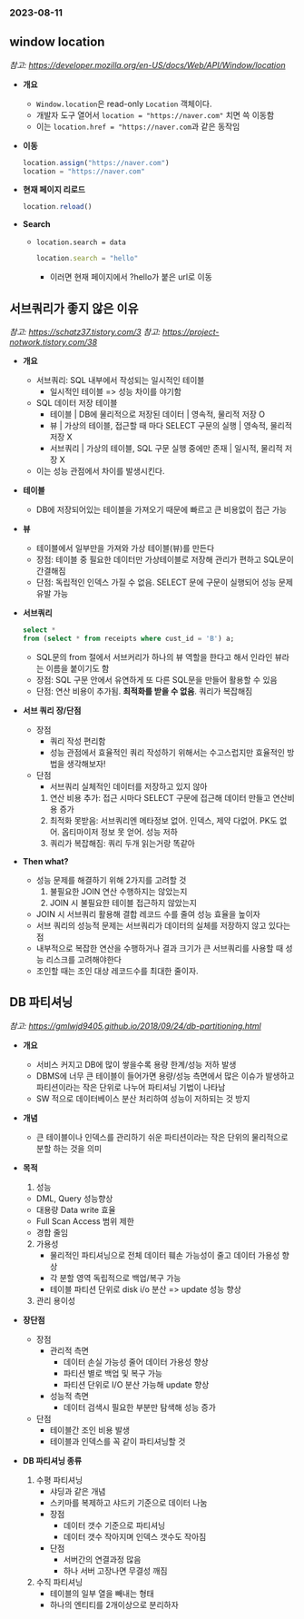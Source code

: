 ### 2023-08-11

## window location
*참고: https://developer.mozilla.org/en-US/docs/Web/API/Window/location*
- **개요**
  - `Window.location`은 read-only `Location` 객체이다. 
  - 개발자 도구 열어서 `location = "https://naver.com"` 치면 쓱 이동함
  - 이는 `location.href = "https://naver.com`과 같은 동작임

- **이동**
    ```js
    location.assign("https://naver.com")
    location = "https://naver.com"
    ```

- **현재 페이지 리로드**
    ```js
    location.reload()
    ```

- **Search**
  - `location.search = data`
    ```js
    location.search = "hello"
    ```
    - 이러면 현재 페이지에서 ?hello가 붙은 url로 이동

## 서브쿼리가 좋지 않은 이유
*참고: https://schatz37.tistory.com/3*
*참고: https://project-notwork.tistory.com/38*
- **개요**
  - 서브쿼리: SQL 내부에서 작성되는 일시적인 테이블
    - 일시적인 테이블 => 성능 차이를 야기함
  - SQL 데이터 저장 테이블
    - 테이블   |  DB에 물리적으로 저장된 데이터                   | 영속적, 물리적 저장 O
    - 뷰      |  가상의 테이블, 접근할 때 마다 SELECT 구문의 실행   | 영속적, 물리적 저장 X
    - 서브쿼리  |  가상의 테이블, SQL 구문 실행 중에만 존재          | 일시적, 물리적 저장 X
  - 이는 성능 관점에서 차이를 발생시킨다. 

- **테이블**
  - DB에 저장되어있는 테이블을 가져오기 때문에 빠르고 큰 비용없이 접근 가능

- **뷰**
  - 테이블에서 일부만을 가져와 가상 테이블(뷰)를 만든다
  - 장점: 테이블 중 필요한 데이터만 가상테이블로 저장해 관리가 편하고 SQL문이 간결해짐
  - 단점: 독립적인 인덱스 가질 수 없음. SELECT 문에 구문이 실행되어 성능 문제 유발 가능

- **서브쿼리**
    ```sql
    select *
    from (select * from receipts where cust_id = 'B') a;
    ```
  - SQL문의 from 절에서 서브커리가 하나의 뷰 역할을 한다고 해서 인라인 뷰라는 이름을 붙이기도 함
  - 장점: SQL 구문 안에서 유연하게 또 다른 SQL문을 만들어 활용할 수 있음
  - 단점: 연산 비용이 추가됨. **최적화를 받을 수 없음**. 쿼리가 복잡해짐

- **서브 쿼리 장/단점**
  - 장점
    - 쿼리 작성 편리함
    - 성능 관점에서 효율적인 쿼리 작성하기 위해서는 수고스럽지만 효율적인 방법을 생각해보자!
  - 단점
    - 서브쿼리 실체적인 데이터를 저장하고 있지 않아
    1. 연산 비용 추가: 접근 시마다 SELECT 구문에 접근해 데이터 만들고 연산비용 증가
    2. 최적화 못받음: 서브쿼리엔 메타정보 없어. 인덱스, 제약 다없어. PK도 없어. 옵티마이저 정보 못 얻어. 성능 저하
    3. 쿼리가 복잡해짐: 쿼리 두개 읽는거랑 똑같아

- **Then what?**
  - 성능 문제를 해결하기 위해 2가지를 고려할 것
    1. 불필요한 JOIN 연산 수행하지는 않았는지
    2. JOIN 시 불필요한 테이블 접근하지 않았는지
  - JOIN 시 서브쿼리 활용해 결합 레코드 수를 줄여 성능 효율을 높이자
  - 서브 쿼리의 성능적 문제는 서브쿼리가 데이터의 실체를 저장하지 않고 있다는 점
  - 내부적으로 복잡한 연산을 수행하거나 결과 크기가 큰 서브쿼리를 사용할 때 성능 리스크를 고려해야한다
  - 조인할 때는 조인 대상 레코드수를 최대한 줄이자. 

## DB 파티셔닝
*참고: https://gmlwjd9405.github.io/2018/09/24/db-partitioning.html*
- **개요**
  - 서비스 커지고 DB에 많이 쌓을수록 용량 한계/성능 저하 발생
  - DBMS에 너무 큰 테이블이 들어가면 용량/성능 측면에서 많은 이슈가 발생하고 파티션이라는 작은 단위로 나누어 파티셔닝 기법이 나타남
  - SW 적으로 데이터베이스 분산 처리하여 성능이 저하되는 것 방지

- **개념**
  - 큰 테이블이나 인덱스를 관리하기 쉬운 파티션이라는 작은 단위의 물리적으로 분할 하는 것을 의미

- **목적**
  1. 성능
    - DML, Query 성능향상
    - 대용량 Data write 효율
    - Full Scan Access 범위 제한
    - 경합 줄임
  2. 가용성
     - 물리적인 파티셔닝으로 전체 데이터 훼손 가능성이 줄고 데이터 가용성 향상
     - 각 분할 영역 독립적으로 백업/복구 가능
     - 테이블 파티션 단위로 disk i/o 분산 => update 성능 향상
  3. 관리 용이성

- **장단점**
  - 장점
    - 관리적 측면
      - 데이터 손실 가능성 줄어 데이터 가용성 향상
      - 파티션 별로 백업 및 복구 가능
      - 파티션 단위로 I/O 분산 가능해 update 향상
    - 성능적 측면
      - 데이터 검색시 필요한 부분만 탐색해 성능 증가
  - 단점
    - 테이블간 조인 비용 발생
    - 테이블과 인덱스를 꼭 같이 파티셔닝할 것

- **DB 파티셔닝 종류**
  1. 수평 파티셔닝
     - 샤딩과 같은 개념
     - 스키마를 복제하고 샤드키 기준으로 데이터 나눔
     - 장점
       - 데이터 갯수 기준으로 파티셔닝
       - 데이터 갯수 작아지며 인덱스 갯수도 작아짐
     - 단점
       - 서버간의 연결과정 많음
       - 하나 서버 고장나면 무결성 깨짐
  2. 수직 파티셔닝
     - 테이블의 일부 열을 빼내는 형태
     - 하나의 엔티티를 2개이상으로 분리하자
